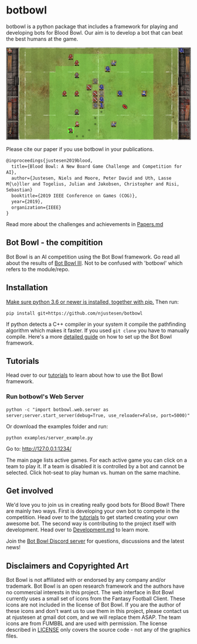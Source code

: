 # botbowl
botbowl is a python package that includes a framework for playing and developing bots for Blood Bowl. Our aim is to develop a bot that can beat the best humans at the game. 

![botbowl](docs/img/ffai.png?raw=true "botbowl")

Please cite our paper if you use botbowl in your publications.
```
@inproceedings{justesen2019blood,
  title={Blood Bowl: A New Board Game Challenge and Competition for AI},
  author={Justesen, Niels and Moore, Peter David and Uth, Lasse M{\o}ller and Togelius, Julian and Jakobsen, Christopher and Risi, Sebastian}
  booktitle={2019 IEEE Conference on Games (COG)},
  year={2019},
  organization={IEEE}
}
```

Read more about the challenges and achievements in [Papers.md](docs/papers.md)

## Bot Bowl - the compitition
Bot Bowl is an AI competition using the Bot Bowl framework. Go read all about the results of [Bot Bowl III](docs/bot-bowl-iii.md). Not to be confused with 'botbowl' which refers to the module/repo. 

## Installation
[Make sure python 3.6 or newer is installed, together with pip.](https://www.makeuseof.com/tag/install-pip-for-python/)
Then run:
```
pip install git+https://github.com/njustesen/botbowl
```
If python detects a C++ compiler in your system it compile the pathfinding algorithm which makes it faster. If you used `git clone` you have to manually compile. Here's a more [detailed guide](docs/installation.md) on how to set up the Bot Bowl framework.

## Tutorials
Head over to our [tutorials](docs/tutorials.md) to learn about how to use the Bot Bowl framework.

### Run botbowl's Web Server
```
python -c "import botbowl.web.server as server;server.start_server(debug=True, use_reloader=False, port=5000)"
```
Or download the examples folder and run:
```
python examples/server_example.py
```
Go to: http://127.0.0.1:1234/

The main page lists active games. For each active game you can click on a team to play it. If a team is disabled it is controlled by a bot and cannot be selected. Click hot-seat to play human vs. human on the same machine.

## Get involved 
We'd love you to join us in creating really good bots for Blood Bowl! There are mainly two ways. First is developing your own bot to compete in the competition. Head over to the [tutorials](docs/tutorials.md) to get started creating your own awesome bot. The second way is contributing to the project itself with development. Head over to [Development.md](docs/development.md) to learn more.  

Join the [Bot Bowl Discord server](https://discord.gg/MTXMuae) for questions, discussions and the latest news! 

## Disclaimers and Copyrighted Art
Bot Bowl is not affiliated with or endorsed by any company and/or trademark. Bot Bowl is an open research framework and the authors have no commercial interests in this project. The web interface in Bot Bowl currently uses a small set of icons from the Fantasy Football Client. These icons are not included in the license of Bot Bowl. If you are the author of these icons and don't want us to use them in this project, please contact us at njustesen at gmail dot com, and we will replace them ASAP. The team icons are from FUMBBL and are used with permission. The license described in [LICENSE](LICENSE) only covers the source code - not any of the graphics files.



